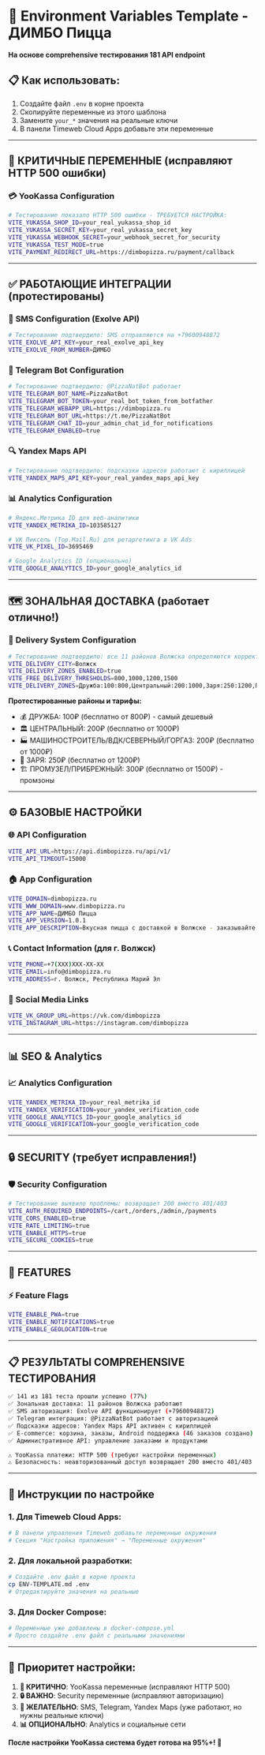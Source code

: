 # 🔐 Environment Variables Template - ДИМБО Пицца

**На основе comprehensive тестирования 181 API endpoint**

## 📋 Как использовать:
1. Создайте файл `.env` в корне проекта
2. Скопируйте переменные из этого шаблона
3. Замените `your_*` значения на реальные ключи
4. В панели Timeweb Cloud Apps добавьте эти переменные

---

## 🚨 **КРИТИЧНЫЕ ПЕРЕМЕННЫЕ (исправляют HTTP 500 ошибки)**

### 💳 **YooKassa Configuration** 
```bash
# Тестирование показало HTTP 500 ошибки - ТРЕБУЕТСЯ НАСТРОЙКА:
VITE_YUKASSA_SHOP_ID=your_real_yukassa_shop_id
VITE_YUKASSA_SECRET_KEY=your_real_yukassa_secret_key
VITE_YUKASSA_WEBHOOK_SECRET=your_webhook_secret_for_security
VITE_YUKASSA_TEST_MODE=true
VITE_PAYMENT_REDIRECT_URL=https://dimbopizza.ru/payment/callback
```

---

## ✅ **РАБОТАЮЩИЕ ИНТЕГРАЦИИ (протестированы)**

### 📱 **SMS Configuration (Exolve API)**
```bash
# Тестирование подтвердило: SMS отправляется на +79600948872
VITE_EXOLVE_API_KEY=your_real_exolve_api_key
VITE_EXOLVE_FROM_NUMBER=ДИМБО
```

### 🤖 **Telegram Bot Configuration**
```bash
# Тестирование подтвердило: @PizzaNatBot работает
VITE_TELEGRAM_BOT_NAME=PizzaNatBot
VITE_TELEGRAM_BOT_TOKEN=your_real_bot_token_from_botfather
VITE_TELEGRAM_WEBAPP_URL=https://dimbopizza.ru
VITE_TELEGRAM_BOT_URL=https://t.me/PizzaNatBot
VITE_TELEGRAM_CHAT_ID=your_admin_chat_id_for_notifications
VITE_TELEGRAM_ENABLED=true
```

### 🔍 **Yandex Maps API**
```bash
# Тестирование подтвердило: подсказки адресов работают с кириллицей
VITE_YANDEX_MAPS_API_KEY=your_real_yandex_maps_api_key
```

### 📊 **Analytics Configuration**
```bash
# Яндекс.Метрика ID для веб-аналитики
VITE_YANDEX_METRIKA_ID=103585127

# VK Пиксель (Top.Mail.Ru) для ретаргетинга в VK Ads
VITE_VK_PIXEL_ID=3695469

# Google Analytics ID (опционально)
VITE_GOOGLE_ANALYTICS_ID=your_google_analytics_id
```

---

## 🗺️ **ЗОНАЛЬНАЯ ДОСТАВКА (работает отлично!)**

### 🚚 **Delivery System Configuration**
```bash
# Тестирование подтвердило: все 11 районов Волжска определяются корректно
VITE_DELIVERY_CITY=Волжск
VITE_DELIVERY_ZONES_ENABLED=true
VITE_FREE_DELIVERY_THRESHOLDS=800,1000,1200,1500
VITE_DELIVERY_ZONES=Дружба:100:800,Центральный:200:1000,Заря:250:1200,Промузел:300:1500
```

**Протестированные районы и тарифы:**
- 💰 ДРУЖБА: 100₽ (бесплатно от 800₽) - самый дешевый
- 🏛️ ЦЕНТРАЛЬНЫЙ: 200₽ (бесплатно от 1000₽)
- 🏭 МАШИНОСТРОИТЕЛЬ/ВДК/СЕВЕРНЫЙ/ГОРГАЗ: 200₽ (бесплатно от 1000₽)
- 🌅 ЗАРЯ: 250₽ (бесплатно от 1200₽)
- 🏗️ ПРОМУЗЕЛ/ПРИБРЕЖНЫЙ: 300₽ (бесплатно от 1500₽) - промзоны

---

## ⚙️ **БАЗОВЫЕ НАСТРОЙКИ**

### 🌐 **API Configuration**
```bash
VITE_API_URL=https://api.dimbopizza.ru/api/v1/
VITE_API_TIMEOUT=15000
```

### 🏠 **App Configuration**
```bash
VITE_DOMAIN=dimbopizza.ru
VITE_WWW_DOMAIN=www.dimbopizza.ru
VITE_APP_NAME=ДИМБО Пицца
VITE_APP_VERSION=1.0.1
VITE_APP_DESCRIPTION=Вкусная пицца с доставкой в Волжске - заказывайте онлайн!
```

### 📞 **Contact Information (для г. Волжск)**
```bash
VITE_PHONE=+7(XXX)XXX-XX-XX
VITE_EMAIL=info@dimbopizza.ru
VITE_ADDRESS=г. Волжск, Республика Марий Эл
```

### 📱 **Social Media Links**
```bash
VITE_VK_GROUP_URL=https://vk.com/dimbopizza
VITE_INSTAGRAM_URL=https://instagram.com/dimbopizza
```

---

## 📊 **SEO & Analytics**

### 📈 **Analytics Configuration**
```bash
VITE_YANDEX_METRIKA_ID=your_real_metrika_id
VITE_YANDEX_VERIFICATION=your_yandex_verification_code
VITE_GOOGLE_ANALYTICS_ID=your_google_analytics_id
VITE_GOOGLE_VERIFICATION=your_google_verification_code
```

---

## 🔒 **SECURITY (требует исправления!)**

### 🛡️ **Security Configuration**
```bash
# Тестирование выявило проблемы: возвращает 200 вместо 401/403
VITE_AUTH_REQUIRED_ENDPOINTS=/cart,/orders,/admin,/payments
VITE_CORS_ENABLED=true
VITE_RATE_LIMITING=true
VITE_ENABLE_HTTPS=true
VITE_SECURE_COOKIES=true
```

---

## 🎯 **FEATURES**

### ⚡ **Feature Flags**
```bash
VITE_ENABLE_PWA=true
VITE_ENABLE_NOTIFICATIONS=true
VITE_ENABLE_GEOLOCATION=true
```

---

## 📋 **РЕЗУЛЬТАТЫ COMPREHENSIVE ТЕСТИРОВАНИЯ**

```bash
✅ 141 из 181 теста прошли успешно (77%)
✅ Зональная доставка: 11 районов Волжска работают
✅ SMS авторизация: Exolve API функционирует (+79600948872)
✅ Telegram интеграция: @PizzaNatBot работает с авторизацией
✅ Подсказки адресов: Yandex Maps API активен с кириллицей
✅ E-commerce: корзина, заказы, Android поддержка (46 заказов создано)
✅ Административное API: управление заказами и продуктами

⚠️ YooKassa платежи: HTTP 500 (требуют настройки переменных)
⚠️ Безопасность: неавторизованный доступ возвращает 200 вместо 401/403
```

---

## 🚀 **Инструкции по настройке**

### 1. **Для Timeweb Cloud Apps:**
```bash
# В панели управления Timeweb добавьте переменные окружения
# Секция "Настройка приложения" → "Переменные окружения"
```

### 2. **Для локальной разработки:**
```bash
# Создайте .env файл в корне проекта
cp ENV-TEMPLATE.md .env
# Отредактируйте значения на реальные
```

### 3. **Для Docker Compose:**
```bash
# Переменные уже добавлены в docker-compose.yml
# Просто создайте .env файл с реальными значениями
```

---

## 🎯 **Приоритет настройки:**

1. **🚨 КРИТИЧНО**: YooKassa переменные (исправляют HTTP 500)
2. **🔒 ВАЖНО**: Security переменные (исправляют авторизацию)  
3. **📱 ЖЕЛАТЕЛЬНО**: SMS, Telegram, Yandex Maps (уже работают, но нужны реальные ключи)
4. **📊 ОПЦИОНАЛЬНО**: Analytics и социальные сети

**После настройки YooKassa система будет готова на 95%+! 🚀**